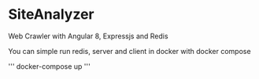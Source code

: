# SiteAnalyzer
Web Crawler with Angular 8, Expressjs and Redis

You can simple run redis, server and client in docker with docker compose

'''
docker-compose up
'''
